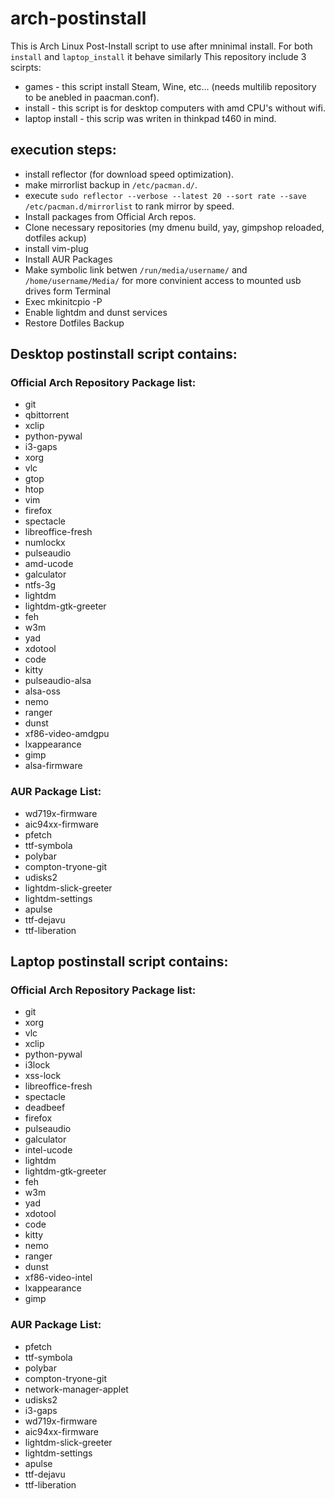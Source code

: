 # arch-postinstall
This is Arch Linux Post-Install script to use after mninimal install.
For both ``install`` and ``laptop_install`` it behave similarly
This repository include 3 scirpts:
- games - this script install Steam, Wine, etc... (needs multilib repository to be anebled in paacman.conf).
- install - this script is for desktop computers with amd CPU's without wifi.
- laptop install - this scrip was writen in thinkpad t460 in mind.

## execution steps:
- install reflector (for download speed optimization).
- make mirrorlist backup in ``/etc/pacman.d/``.
- execute ``sudo reflector --verbose --latest 20 --sort rate --save /etc/pacman.d/mirrorlist`` to rank mirror by speed.
- Install packages from Official Arch repos.
- Clone necessary  repositories (my dmenu build, yay, gimpshop reloaded, dotfiles ackup)
- install vim-plug
- Install AUR Packages
- Make symbolic link betwen ``/run/media/username/`` and ``/home/username/Media/`` for more convinient access to mounted usb drives form Terminal
- Exec mkinitcpio -P
- Enable lightdm and dunst services
- Restore Dotfiles Backup
## Desktop postinstall script contains:
### Official Arch Repository Package list:
- git
- qbittorrent
- xclip
- python-pywal
- i3-gaps
- xorg
- vlc
- gtop
- htop
- vim
- firefox
- spectacle
- libreoffice-fresh
- numlockx
- pulseaudio
- amd-ucode
- galculator
- ntfs-3g
- lightdm
- lightdm-gtk-greeter
- feh
- w3m
- yad
- xdotool
- code
- kitty
- pulseaudio-alsa
- alsa-oss
- nemo
- ranger
- dunst
- xf86-video-amdgpu
- lxappearance
- gimp
- alsa-firmware
### AUR Package List:
- wd719x-firmware
- aic94xx-firmware
- pfetch
- ttf-symbola
- polybar
- compton-tryone-git
- udisks2
- lightdm-slick-greeter
- lightdm-settings
- apulse
- ttf-dejavu
- ttf-liberation
## Laptop postinstall script contains:
### Official Arch Repository Package list:
- git
- xorg
- vlc
- xclip
- python-pywal
- i3lock
- xss-lock
- libreoffice-fresh
- spectacle
- deadbeef
- firefox
- pulseaudio
- galculator
- intel-ucode
- lightdm
- lightdm-gtk-greeter
- feh
- w3m
- yad
- xdotool
- code
- kitty
- nemo
- ranger
- dunst
- xf86-video-intel
- lxappearance
- gimp
### AUR Package List:
- pfetch
- ttf-symbola
- polybar
- compton-tryone-git
- network-manager-applet
- udisks2
- i3-gaps
- wd719x-firmware
- aic94xx-firmware
- lightdm-slick-greeter
- lightdm-settings
- apulse
- ttf-dejavu
- ttf-liberation
